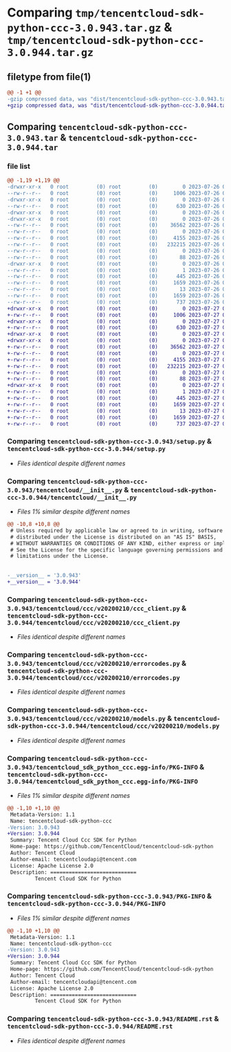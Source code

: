 # Comparing `tmp/tencentcloud-sdk-python-ccc-3.0.943.tar.gz` & `tmp/tencentcloud-sdk-python-ccc-3.0.944.tar.gz`

## filetype from file(1)

```diff
@@ -1 +1 @@
-gzip compressed data, was "dist/tencentcloud-sdk-python-ccc-3.0.943.tar", last modified: Wed Jul 26 00:32:43 2023, max compression
+gzip compressed data, was "dist/tencentcloud-sdk-python-ccc-3.0.944.tar", last modified: Thu Jul 27 02:10:45 2023, max compression
```

## Comparing `tencentcloud-sdk-python-ccc-3.0.943.tar` & `tencentcloud-sdk-python-ccc-3.0.944.tar`

### file list

```diff
@@ -1,19 +1,19 @@
-drwxr-xr-x   0 root         (0) root         (0)        0 2023-07-26 00:32:43.000000 tencentcloud-sdk-python-ccc-3.0.943/
--rw-r--r--   0 root         (0) root         (0)     1006 2023-07-26 00:32:43.000000 tencentcloud-sdk-python-ccc-3.0.943/setup.py
-drwxr-xr-x   0 root         (0) root         (0)        0 2023-07-26 00:32:43.000000 tencentcloud-sdk-python-ccc-3.0.943/tencentcloud/
--rw-r--r--   0 root         (0) root         (0)      630 2023-07-26 00:32:43.000000 tencentcloud-sdk-python-ccc-3.0.943/tencentcloud/__init__.py
-drwxr-xr-x   0 root         (0) root         (0)        0 2023-07-26 00:32:43.000000 tencentcloud-sdk-python-ccc-3.0.943/tencentcloud/ccc/
-drwxr-xr-x   0 root         (0) root         (0)        0 2023-07-26 00:32:43.000000 tencentcloud-sdk-python-ccc-3.0.943/tencentcloud/ccc/v20200210/
--rw-r--r--   0 root         (0) root         (0)    36562 2023-07-26 00:32:43.000000 tencentcloud-sdk-python-ccc-3.0.943/tencentcloud/ccc/v20200210/ccc_client.py
--rw-r--r--   0 root         (0) root         (0)        0 2023-07-26 00:32:43.000000 tencentcloud-sdk-python-ccc-3.0.943/tencentcloud/ccc/v20200210/__init__.py
--rw-r--r--   0 root         (0) root         (0)     4155 2023-07-26 00:32:43.000000 tencentcloud-sdk-python-ccc-3.0.943/tencentcloud/ccc/v20200210/errorcodes.py
--rw-r--r--   0 root         (0) root         (0)   232215 2023-07-26 00:32:43.000000 tencentcloud-sdk-python-ccc-3.0.943/tencentcloud/ccc/v20200210/models.py
--rw-r--r--   0 root         (0) root         (0)        0 2023-07-26 00:32:43.000000 tencentcloud-sdk-python-ccc-3.0.943/tencentcloud/ccc/__init__.py
--rw-r--r--   0 root         (0) root         (0)       88 2023-07-26 00:32:43.000000 tencentcloud-sdk-python-ccc-3.0.943/setup.cfg
-drwxr-xr-x   0 root         (0) root         (0)        0 2023-07-26 00:32:43.000000 tencentcloud-sdk-python-ccc-3.0.943/tencentcloud_sdk_python_ccc.egg-info/
--rw-r--r--   0 root         (0) root         (0)        1 2023-07-26 00:32:43.000000 tencentcloud-sdk-python-ccc-3.0.943/tencentcloud_sdk_python_ccc.egg-info/dependency_links.txt
--rw-r--r--   0 root         (0) root         (0)      445 2023-07-26 00:32:43.000000 tencentcloud-sdk-python-ccc-3.0.943/tencentcloud_sdk_python_ccc.egg-info/SOURCES.txt
--rw-r--r--   0 root         (0) root         (0)     1659 2023-07-26 00:32:43.000000 tencentcloud-sdk-python-ccc-3.0.943/tencentcloud_sdk_python_ccc.egg-info/PKG-INFO
--rw-r--r--   0 root         (0) root         (0)       13 2023-07-26 00:32:43.000000 tencentcloud-sdk-python-ccc-3.0.943/tencentcloud_sdk_python_ccc.egg-info/top_level.txt
--rw-r--r--   0 root         (0) root         (0)     1659 2023-07-26 00:32:43.000000 tencentcloud-sdk-python-ccc-3.0.943/PKG-INFO
--rw-r--r--   0 root         (0) root         (0)      737 2023-07-26 00:32:43.000000 tencentcloud-sdk-python-ccc-3.0.943/README.rst
+drwxr-xr-x   0 root         (0) root         (0)        0 2023-07-27 02:10:45.000000 tencentcloud-sdk-python-ccc-3.0.944/
+-rw-r--r--   0 root         (0) root         (0)     1006 2023-07-27 02:10:45.000000 tencentcloud-sdk-python-ccc-3.0.944/setup.py
+drwxr-xr-x   0 root         (0) root         (0)        0 2023-07-27 02:10:45.000000 tencentcloud-sdk-python-ccc-3.0.944/tencentcloud/
+-rw-r--r--   0 root         (0) root         (0)      630 2023-07-27 02:10:45.000000 tencentcloud-sdk-python-ccc-3.0.944/tencentcloud/__init__.py
+drwxr-xr-x   0 root         (0) root         (0)        0 2023-07-27 02:10:45.000000 tencentcloud-sdk-python-ccc-3.0.944/tencentcloud/ccc/
+drwxr-xr-x   0 root         (0) root         (0)        0 2023-07-27 02:10:45.000000 tencentcloud-sdk-python-ccc-3.0.944/tencentcloud/ccc/v20200210/
+-rw-r--r--   0 root         (0) root         (0)    36562 2023-07-27 02:10:45.000000 tencentcloud-sdk-python-ccc-3.0.944/tencentcloud/ccc/v20200210/ccc_client.py
+-rw-r--r--   0 root         (0) root         (0)        0 2023-07-27 02:10:45.000000 tencentcloud-sdk-python-ccc-3.0.944/tencentcloud/ccc/v20200210/__init__.py
+-rw-r--r--   0 root         (0) root         (0)     4155 2023-07-27 02:10:45.000000 tencentcloud-sdk-python-ccc-3.0.944/tencentcloud/ccc/v20200210/errorcodes.py
+-rw-r--r--   0 root         (0) root         (0)   232215 2023-07-27 02:10:45.000000 tencentcloud-sdk-python-ccc-3.0.944/tencentcloud/ccc/v20200210/models.py
+-rw-r--r--   0 root         (0) root         (0)        0 2023-07-27 02:10:45.000000 tencentcloud-sdk-python-ccc-3.0.944/tencentcloud/ccc/__init__.py
+-rw-r--r--   0 root         (0) root         (0)       88 2023-07-27 02:10:45.000000 tencentcloud-sdk-python-ccc-3.0.944/setup.cfg
+drwxr-xr-x   0 root         (0) root         (0)        0 2023-07-27 02:10:45.000000 tencentcloud-sdk-python-ccc-3.0.944/tencentcloud_sdk_python_ccc.egg-info/
+-rw-r--r--   0 root         (0) root         (0)        1 2023-07-27 02:10:45.000000 tencentcloud-sdk-python-ccc-3.0.944/tencentcloud_sdk_python_ccc.egg-info/dependency_links.txt
+-rw-r--r--   0 root         (0) root         (0)      445 2023-07-27 02:10:45.000000 tencentcloud-sdk-python-ccc-3.0.944/tencentcloud_sdk_python_ccc.egg-info/SOURCES.txt
+-rw-r--r--   0 root         (0) root         (0)     1659 2023-07-27 02:10:45.000000 tencentcloud-sdk-python-ccc-3.0.944/tencentcloud_sdk_python_ccc.egg-info/PKG-INFO
+-rw-r--r--   0 root         (0) root         (0)       13 2023-07-27 02:10:45.000000 tencentcloud-sdk-python-ccc-3.0.944/tencentcloud_sdk_python_ccc.egg-info/top_level.txt
+-rw-r--r--   0 root         (0) root         (0)     1659 2023-07-27 02:10:45.000000 tencentcloud-sdk-python-ccc-3.0.944/PKG-INFO
+-rw-r--r--   0 root         (0) root         (0)      737 2023-07-27 02:10:45.000000 tencentcloud-sdk-python-ccc-3.0.944/README.rst
```

### Comparing `tencentcloud-sdk-python-ccc-3.0.943/setup.py` & `tencentcloud-sdk-python-ccc-3.0.944/setup.py`

 * *Files identical despite different names*

### Comparing `tencentcloud-sdk-python-ccc-3.0.943/tencentcloud/__init__.py` & `tencentcloud-sdk-python-ccc-3.0.944/tencentcloud/__init__.py`

 * *Files 1% similar despite different names*

```diff
@@ -10,8 +10,8 @@
 # Unless required by applicable law or agreed to in writing, software
 # distributed under the License is distributed on an "AS IS" BASIS,
 # WITHOUT WARRANTIES OR CONDITIONS OF ANY KIND, either express or implied.
 # See the License for the specific language governing permissions and
 # limitations under the License.
 
 
-__version__ = '3.0.943'
+__version__ = '3.0.944'
```

### Comparing `tencentcloud-sdk-python-ccc-3.0.943/tencentcloud/ccc/v20200210/ccc_client.py` & `tencentcloud-sdk-python-ccc-3.0.944/tencentcloud/ccc/v20200210/ccc_client.py`

 * *Files identical despite different names*

### Comparing `tencentcloud-sdk-python-ccc-3.0.943/tencentcloud/ccc/v20200210/errorcodes.py` & `tencentcloud-sdk-python-ccc-3.0.944/tencentcloud/ccc/v20200210/errorcodes.py`

 * *Files identical despite different names*

### Comparing `tencentcloud-sdk-python-ccc-3.0.943/tencentcloud/ccc/v20200210/models.py` & `tencentcloud-sdk-python-ccc-3.0.944/tencentcloud/ccc/v20200210/models.py`

 * *Files identical despite different names*

### Comparing `tencentcloud-sdk-python-ccc-3.0.943/tencentcloud_sdk_python_ccc.egg-info/PKG-INFO` & `tencentcloud-sdk-python-ccc-3.0.944/tencentcloud_sdk_python_ccc.egg-info/PKG-INFO`

 * *Files 1% similar despite different names*

```diff
@@ -1,10 +1,10 @@
 Metadata-Version: 1.1
 Name: tencentcloud-sdk-python-ccc
-Version: 3.0.943
+Version: 3.0.944
 Summary: Tencent Cloud Ccc SDK for Python
 Home-page: https://github.com/TencentCloud/tencentcloud-sdk-python
 Author: Tencent Cloud
 Author-email: tencentcloudapi@tencent.com
 License: Apache License 2.0
 Description: ============================
         Tencent Cloud SDK for Python
```

### Comparing `tencentcloud-sdk-python-ccc-3.0.943/PKG-INFO` & `tencentcloud-sdk-python-ccc-3.0.944/PKG-INFO`

 * *Files 1% similar despite different names*

```diff
@@ -1,10 +1,10 @@
 Metadata-Version: 1.1
 Name: tencentcloud-sdk-python-ccc
-Version: 3.0.943
+Version: 3.0.944
 Summary: Tencent Cloud Ccc SDK for Python
 Home-page: https://github.com/TencentCloud/tencentcloud-sdk-python
 Author: Tencent Cloud
 Author-email: tencentcloudapi@tencent.com
 License: Apache License 2.0
 Description: ============================
         Tencent Cloud SDK for Python
```

### Comparing `tencentcloud-sdk-python-ccc-3.0.943/README.rst` & `tencentcloud-sdk-python-ccc-3.0.944/README.rst`

 * *Files identical despite different names*

